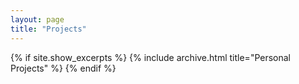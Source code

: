 ```yaml
---
layout: page
title: "Projects"
---
```



{% if site.show_excerpts %}
  {% include archive.html title="Personal Projects" %}
{% endif %}

